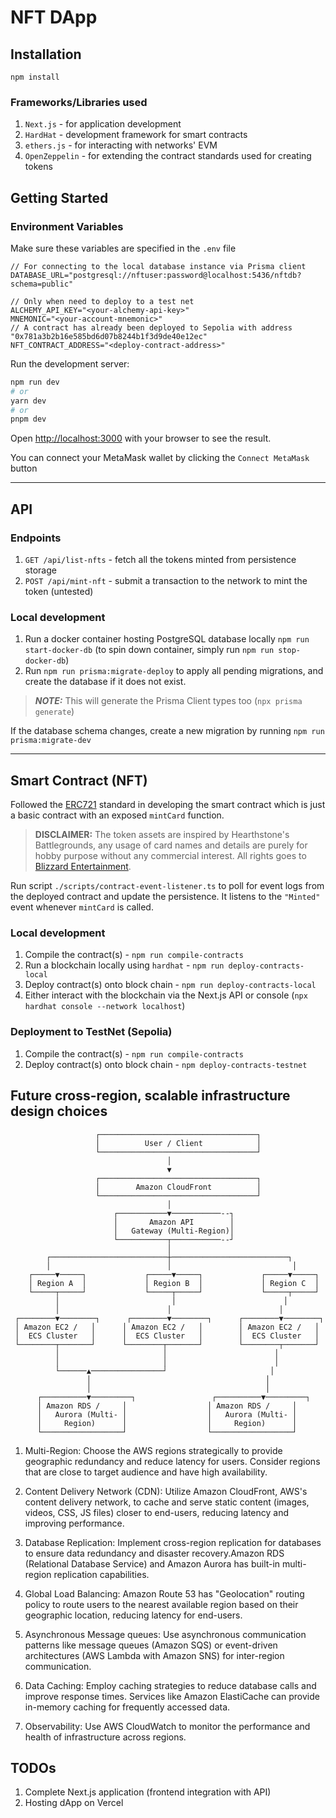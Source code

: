 # NFT DApp

## Installation

`npm install`

### Frameworks/Libraries used
1. `Next.js` - for application development
2. `HardHat` - development framework for smart contracts
3. `ethers.js` - for interacting with networks' EVM
4. `OpenZeppelin` - for extending the contract standards used for creating tokens

## Getting Started

### Environment Variables

Make sure these variables are specified in the `.env` file

```
// For connecting to the local database instance via Prisma client
DATABASE_URL="postgresql://nftuser:password@localhost:5436/nftdb?schema=public"

// Only when need to deploy to a test net
ALCHEMY_API_KEY="<your-alchemy-api-key>"
MNEMONIC="<your-account-mnemonic>"
// A contract has already been deployed to Sepolia with address "0x781a3b2b16e585bd6d07b8244b1f3d9de40e12ec"
NFT_CONTRACT_ADDRESS="<deploy-contract-address>"
```

Run the development server:

```bash
npm run dev
# or
yarn dev
# or
pnpm dev
```

Open [http://localhost:3000](http://localhost:3000) with your browser to see the result.

You can connect your MetaMask wallet by clicking the `Connect MetaMask` button

---
## API

### Endpoints

1. `GET /api/list-nfts` - fetch all the tokens minted from persistence storage
2. `POST /api/mint-nft` - submit a transaction to the network to mint the token (untested)

### Local development

1. Run a docker container hosting PostgreSQL database locally `npm run start-docker-db` (to spin down container, simply run `npm run stop-docker-db`)
2. Run `npm run prisma:migrate-deploy` to apply all pending migrations, and create the database if it does not exist.
> **_NOTE:_** This will generate the Prisma Client types too (`npx prisma generate`)

If the database schema changes, create a new migration by running `npm run prisma:migrate-dev`

---
## Smart Contract (NFT)

Followed the [ERC721](https://docs.openzeppelin.com/contracts/4.x/erc721) standard in developing the smart contract which is just a basic contract with an exposed `mintCard` function.

> **DISCLAIMER:** The token assets are inspired by Hearthstone's Battlegrounds, any usage of card names and details are purely for hobby purpose without any commercial interest. All rights goes to [Blizzard Entertainment](https://www.blizzard.com/en-us/).

Run script `./scripts/contract-event-listener.ts` to poll for event logs from the deployed contract and update the persistence. It listens to the `"Minted"` event whenever `mintCard` is called.

### Local development

1. Compile the contract(s) - `npm run compile-contracts`
2. Run a blockchain locally using `hardhat` - `npm run deploy-contracts-local`
3. Deploy contract(s) onto block chain - `npm run deploy-contracts-local`
4. Either interact with the blockchain via the Next.js API or console (`npx hardhat console --network localhost`)

### Deployment to TestNet (Sepolia)

1. Compile the contract(s) - `npm run compile-contracts`
2. Deploy contract(s) onto block chain - `npm deploy-contracts-testnet`

## Future cross-region, scalable infrastructure design choices

                       ┌───────────────────────────────────┐
                       │          User / Client            │
                       └───────────────────────────────────┘
                                       │
                                       ▼
                       ┌───────────────────────────────────┐
                       │        Amazon CloudFront          │
                       └───────────────────────────────────┘
                                       │
                           ┌───────────▼───────────--┐
                           │       Amazon API        │
                           │   Gateway (Multi-Region)│
                           └───────────┬───────────--┘
                                       │
            ┌──────────────────────────┼──────────────────────────┐
            │                          │                           │
        ┌─────▼─────┐             ┌─────▼─────┐             ┌─────▼─────┐
        │ Region A  │             │ Region B  │             │ Region C  │
        └─────┬─────┘             └─────┬─────┘             └─────┬─────┘
              │                         │                        │
              │                        │                        │
     ┌────────▼────────┐      ┌────────▼────────┐      ┌────────▼────────┐
     │ Amazon EC2 /   │      │ Amazon EC2 /   │        │ Amazon EC2 /   │
     │  ECS Cluster   │      │  ECS Cluster   │        │  ECS Cluster   │
     └────────┬───────┘      └────────┬───────┘        └────────┬───────┘
              │                       │                        │
              │                       │                        │
              └──────▲────────────────┘                       │
                     │                                       │
                     │                                       │
          ┌──────────▼─────────┐                 ┌──────────▼─────────┐
          │ Amazon RDS /     │                  │ Amazon RDS /     │
          │   Aurora (Multi- │                  │   Aurora (Multi- │
          │     Region)      │                  │     Region)      │
          └──────────────────┘                  └──────────────────┘


1. Multi-Region: Choose the AWS regions strategically to provide geographic redundancy and reduce latency for users. Consider regions that are close to target audience and have high availability.

2. Content Delivery Network (CDN): Utilize Amazon CloudFront, AWS's content delivery network, to cache and serve static content (images, videos, CSS, JS files) closer to end-users, reducing latency and improving performance.

3. Database Replication: Implement cross-region replication for databases to ensure data redundancy and disaster recovery.Amazon RDS (Relational Database Service) and Amazon Aurora has built-in multi-region replication capabilities.

4. Global Load Balancing: Amazon Route 53 has "Geolocation" routing policy to route users to the nearest available region based on their geographic location, reducing latency for end-users.

5. Asynchronous Message queues: Use  asynchronous communication patterns like message queues (Amazon SQS) or event-driven architectures (AWS Lambda with Amazon SNS) for inter-region communication.

6. Data Caching: Employ caching strategies to reduce database calls and improve response times. Services like Amazon ElastiCache can provide in-memory caching for frequently accessed data.

7. Observability: Use AWS CloudWatch to monitor the performance and health of infrastructure across regions.

## TODOs
1. Complete Next.js application (frontend integration with API)
2. Hosting dApp on Vercel

